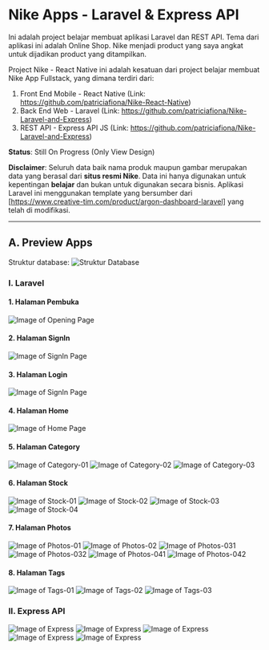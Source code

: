 # Nike Apps - Laravel & Express API
Ini adalah project belajar membuat aplikasi Laravel dan REST API. Tema dari aplikasi ini adalah Online Shop. Nike menjadi product yang saya angkat untuk dijadikan product yang ditampilkan.

Project Nike - React Native ini adalah kesatuan dari project belajar membuat Nike App Fullstack, yang dimana terdiri dari:
1. Front End Mobile - React Native
(Link: https://github.com/patriciafiona/Nike-React-Native)
2. Back End Web - Laravel
(Link: https://github.com/patriciafiona/Nike-Laravel-and-Express)
3. REST API - Express API JS
(Link: https://github.com/patriciafiona/Nike-Laravel-and-Express)

**Status**: Still On Progress (Only View Design)

**Disclaimer**: Seluruh data baik nama produk maupun gambar merupakan data yang berasal dari **situs resmi Nike**. Data ini hanya digunakan untuk kepentingan **belajar** dan bukan untuk digunakan secara bisnis. Aplikasi Laravel ini menggunakan template yang bersumber dari [https://www.creative-tim.com/product/argon-dashboard-laravel] yang telah di modifikasi.

---------------------------------------------------------------------------------------------------------------------------------

## A. Preview Apps
Struktur database:
![Struktur Database](https://github.com/patriciafiona/Nike-Laravel-and-Express/blob/master/Dokumentasi/Struktur%20Database.PNG)
### I. Laravel
#### 1. Halaman Pembuka
![Image of Opening Page](https://github.com/patriciafiona/Nike-Laravel-and-Express/blob/master/Dokumentasi/Laravel/Opening%20Page.PNG)
#### 2. Halaman SignIn
![Image of SignIn Page](https://github.com/patriciafiona/Nike-Laravel-and-Express/blob/master/Dokumentasi/Laravel/Register-01.PNG)
#### 3. Halaman Login
![Image of SignIn Page](https://github.com/patriciafiona/Nike-Laravel-and-Express/blob/master/Dokumentasi/Laravel/Login-01.PNG)
#### 4. Halaman Home
![Image of Home Page](https://github.com/patriciafiona/Nike-Laravel-and-Express/blob/master/Dokumentasi/Laravel/Home%20Page.PNG)
#### 5. Halaman Category
![Image of Category-01](https://github.com/patriciafiona/Nike-Laravel-and-Express/blob/master/Dokumentasi/Laravel/Category%20-%2001.PNG)
![Image of Category-02](https://github.com/patriciafiona/Nike-Laravel-and-Express/blob/master/Dokumentasi/Laravel/Category%20-%2002.PNG)
![Image of Category-03](https://github.com/patriciafiona/Nike-Laravel-and-Express/blob/master/Dokumentasi/Laravel/Category%20-%2003.PNG)

#### 6. Halaman Stock
![Image of Stock-01](https://github.com/patriciafiona/Nike-Laravel-and-Express/blob/master/Dokumentasi/Laravel/Stock-01.PNG)
![Image of Stock-02](https://github.com/patriciafiona/Nike-Laravel-and-Express/blob/master/Dokumentasi/Laravel/Stock-02.PNG)
![Image of Stock-03](https://github.com/patriciafiona/Nike-Laravel-and-Express/blob/master/Dokumentasi/Laravel/Stock-03.PNG)
![Image of Stock-04](https://github.com/patriciafiona/Nike-Laravel-and-Express/blob/master/Dokumentasi/Laravel/Stock-04.PNG)

#### 7. Halaman Photos
![Image of Photos-01](https://github.com/patriciafiona/Nike-Laravel-and-Express/blob/master/Dokumentasi/Laravel/Photos-01.PNG)
![Image of Photos-02](https://github.com/patriciafiona/Nike-Laravel-and-Express/blob/master/Dokumentasi/Laravel/Photos-02.PNG)
![Image of Photos-031](https://github.com/patriciafiona/Nike-Laravel-and-Express/blob/master/Dokumentasi/Laravel/Photos-031.PNG)
![Image of Photos-032](https://github.com/patriciafiona/Nike-Laravel-and-Express/blob/master/Dokumentasi/Laravel/Photos-032.PNG)
![Image of Photos-041](https://github.com/patriciafiona/Nike-Laravel-and-Express/blob/master/Dokumentasi/Laravel/Photos-041.PNG)
![Image of Photos-042](https://github.com/patriciafiona/Nike-Laravel-and-Express/blob/master/Dokumentasi/Laravel/Photos-042.PNG)

#### 8. Halaman Tags
![Image of Tags-01](https://github.com/patriciafiona/Nike-Laravel-and-Express/blob/master/Dokumentasi/Laravel/Tag-01.PNG)
![Image of Tags-02](https://github.com/patriciafiona/Nike-Laravel-and-Express/blob/master/Dokumentasi/Laravel/Tag-02.PNG)
![Image of Tags-03](https://github.com/patriciafiona/Nike-Laravel-and-Express/blob/master/Dokumentasi/Laravel/Tag-03.PNG)


### II. Express API
![Image of Express](https://github.com/patriciafiona/Nike-Laravel-and-Express/blob/master/Dokumentasi/Express%20API/Code%20Run.PNG)
![Image of Express](https://github.com/patriciafiona/Nike-Laravel-and-Express/blob/master/Dokumentasi/Express%20API/Stock-01.PNG)
![Image of Express](https://github.com/patriciafiona/Nike-Laravel-and-Express/blob/master/Dokumentasi/Express%20API/Photos-01.PNG)
![Image of Express](https://github.com/patriciafiona/Nike-Laravel-and-Express/blob/master/Dokumentasi/Express%20API/Photos-02.PNG)
![Image of Express](https://github.com/patriciafiona/Nike-Laravel-and-Express/blob/master/Dokumentasi/Express%20API/User-01.PNG)
